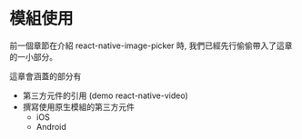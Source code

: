 # 模組使用
前一個章節在介紹 react-native-image-picker 時, 我們已經先行偷偷帶入了這章的一小部分。

這章會涵蓋的部分有
* 第三方元件的引用 (demo react-native-video)
* 撰寫使用原生模組的第三方元件
  * iOS
  * Android 